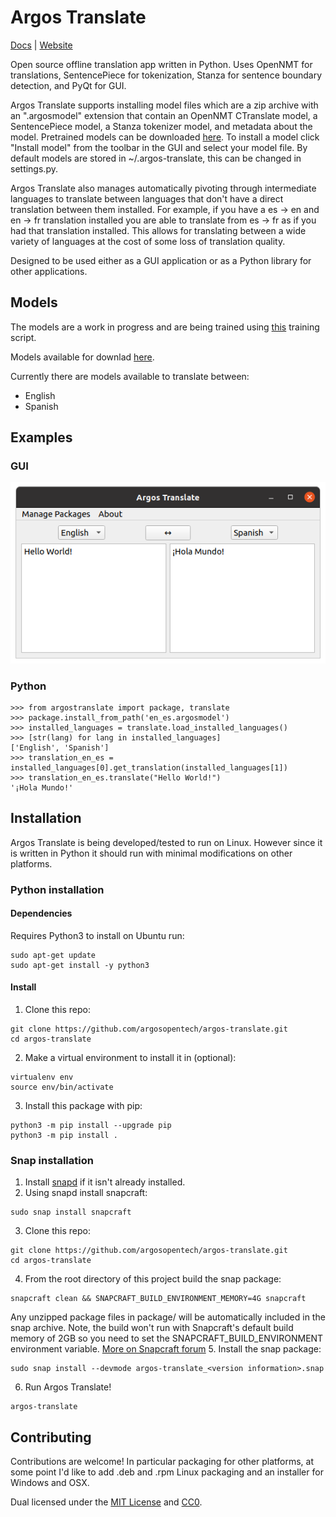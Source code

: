 # Argos Translate
[Docs](https://argos-translate.readthedocs.io) | [Website](https://www.argosopentech.com)

Open source offline translation app written in Python. Uses OpenNMT for translations, SentencePiece for tokenization, Stanza for sentence boundary detection, and PyQt for GUI.

Argos Translate supports installing model files which are a zip archive with an ".argosmodel" extension that contain an OpenNMT CTranslate model, a SentencePiece model, a Stanza tokenizer model, and metadata about the model. Pretrained models can be downloaded [here](https://drive.google.com/drive/folders/11wxM3Ze7NCgOk_tdtRjwet10DmtvFu3i). To install a model click "Install model" from the toolbar in the GUI and select your model file. By default models are stored in ~/.argos-translate, this can be changed in settings.py.

Argos Translate also manages automatically pivoting through intermediate languages to translate between languages that don't have a direct translation between them installed. For example, if you have a es -> en and en -> fr translation installed you are able to translate from es -> fr as if you had that translation installed. This allows for translating between a wide variety of languages at the cost of some loss of translation quality.

Designed to be used either as a GUI application or as a Python library for other applications.

## Models
The models are a work in progress and are being trained using [this](https://github.com/argosopentech/onmt-models) training script. 

Models available for downlad [here](https://drive.google.com/drive/folders/11wxM3Ze7NCgOk_tdtRjwet10DmtvFu3i).

Currently there are models available to translate between:
- English
- Spanish

## Examples
### GUI
![Screenshot](/img/Screenshot.png)

### Python
```
>>> from argostranslate import package, translate
>>> package.install_from_path('en_es.argosmodel')
>>> installed_languages = translate.load_installed_languages()
>>> [str(lang) for lang in installed_languages]
['English', 'Spanish']
>>> translation_en_es = installed_languages[0].get_translation(installed_languages[1])
>>> translation_en_es.translate("Hello World!")
'¡Hola Mundo!'
```

## Installation
Argos Translate is being developed/tested to run on Linux. However since it is written in Python it should run with minimal modifications on other platforms.

### Python installation
#### Dependencies
Requires Python3 to install on Ubuntu run:
```
sudo apt-get update
sudo apt-get install -y python3
```
#### Install
1. Clone this repo:
```
git clone https://github.com/argosopentech/argos-translate.git
cd argos-translate
```
2. Make a virtual environment to install it in (optional):
```
virtualenv env
source env/bin/activate
```
3. Install this package with pip:
```
python3 -m pip install --upgrade pip
python3 -m pip install .
```

### Snap installation
1. Install [snapd](https://snapcraft.io/docs/installing-snapd) if it isn't already installed.
2. Using snapd install snapcraft:
```
sudo snap install snapcraft
```
3. Clone this repo:
```
git clone https://github.com/argosopentech/argos-translate.git
cd argos-translate
```
4. From the root directory of this project build the snap package:
```
snapcraft clean && SNAPCRAFT_BUILD_ENVIRONMENT_MEMORY=4G snapcraft
```
Any unzipped package files in package/ will be automatically included in the snap archive.
Note, the build won't run with Snapcraft's default build memory of 2GB so you need to set the SNAPCRAFT_BUILD_ENVIRONMENT environment variable. [More on Snapcraft forum](https://forum.snapcraft.io/t/snapcraft-configuration-of-multipass-vm-arguments/9761)
5. Install the snap package:
```
sudo snap install --devmode argos-translate_<version information>.snap
```
6. Run Argos Translate!
```
argos-translate
```

## Contributing
Contributions are welcome! In particular packaging for other platforms, at some point I'd like to add .deb and .rpm Linux packaging and an installer for Windows and OSX.

Dual licensed under the [MIT License](https://github.com/argosopentech/argos-translate/blob/master/LICENSE) and [CC0](https://creativecommons.org/share-your-work/public-domain/cc0/).
